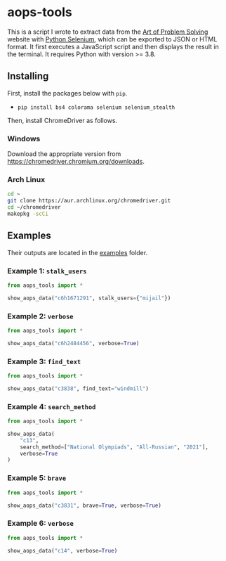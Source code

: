# aops-tools

This is a script I wrote to extract data from the [Art of Problem
Solving](https://artofproblemsolving.com/community/) website with [Python
Selenium](https://pypi.org/project/selenium/), which can be exported to JSON
or HTML format. It first executes a JavaScript script and then displays the
result in the terminal. It requires Python with version >= 3.8.

## Installing

First, install the packages below with `pip`.

* `pip install bs4 colorama selenium selenium_stealth`

Then, install ChromeDriver as follows.

### Windows

Download the appropriate version from <https://chromedriver.chromium.org/downloads>.

### Arch Linux

```sh
cd ~
git clone https://aur.archlinux.org/chromedriver.git
cd ~/chromedriver
makepkg -scCi
```

## Examples

Their outputs are located in the [examples](aops_tools/examples/) folder.

### Example 1: `stalk_users`

```python
from aops_tools import *

show_aops_data("c6h1671291", stalk_users={"mijail"})
```

### Example 2: `verbose`

```python
from aops_tools import *

show_aops_data("c6h2484456", verbose=True)
```

### Example 3: `find_text`

```python
from aops_tools import *

show_aops_data("c3838", find_text="windmill")
```

### Example 4: `search_method`

```python
from aops_tools import *

show_aops_data(
	"c13",
	search_method=["National Olympiads", "All-Russian", "2021"],
	verbose=True
)
```

### Example 5: `brave`

```python
from aops_tools import *

show_aops_data("c3831", brave=True, verbose=True)
```

### Example 6: `verbose`

```python
from aops_tools import *

show_aops_data("c14", verbose=True)
```

